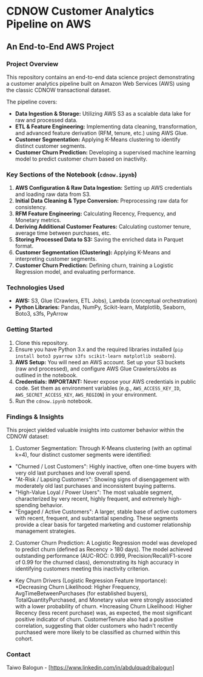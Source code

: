 # CDNOW Customer Analytics Pipeline on AWS

## An End-to-End AWS Project

### Project Overview
This repository contains an end-to-end data science project demonstrating a customer analytics pipeline built on Amazon Web Services (AWS) using the classic CDNOW transactional dataset.

The pipeline covers:
-   **Data Ingestion & Storage:** Utilizing AWS S3 as a scalable data lake for raw and processed data.
-   **ETL & Feature Engineering:** Implementing data cleaning, transformation, and advanced feature derivation (RFM, tenure, etc.) using AWS Glue.
-   **Customer Segmentation:** Applying K-Means clustering to identify distinct customer segments.
-   **Customer Churn Prediction:** Developing a supervised machine learning model to predict customer churn based on inactivity.

### Key Sections of the Notebook (`cdnow.ipynb`)
1.  **AWS Configuration & Raw Data Ingestion:** Setting up AWS credentials and loading raw data from S3.
2.  **Initial Data Cleaning & Type Conversion:** Preprocessing raw data for consistency.
3.  **RFM Feature Engineering:** Calculating Recency, Frequency, and Monetary metrics.
4.  **Deriving Additional Customer Features:** Calculating customer tenure, average time between purchases, etc.
5.  **Storing Processed Data to S3:** Saving the enriched data in Parquet format.
6.  **Customer Segmentation (Clustering):** Applying K-Means and interpreting customer segments.
7.  **Customer Churn Prediction:** Defining churn, training a Logistic Regression model, and evaluating performance.

### Technologies Used
* **AWS:** S3, Glue (Crawlers, ETL Jobs), Lambda (conceptual orchestration)
* **Python Libraries:** Pandas, NumPy, Scikit-learn, Matplotlib, Seaborn, Boto3, s3fs, PyArrow

### Getting Started
1.  Clone this repository.
2.  Ensure you have Python 3.x and the required libraries installed (`pip install boto3 pyarrow s3fs scikit-learn matplotlib seaborn`).
3.  **AWS Setup:** You will need an AWS account. Set up your S3 buckets (raw and processed), and configure AWS Glue Crawlers/Jobs as outlined in the notebook.
4.  **Credentials:** **IMPORTANT:** Never expose your AWS credentials in public code. Set them as environment variables (e.g., `AWS_ACCESS_KEY_ID`, `AWS_SECRET_ACCESS_KEY`, `AWS_REGION`) in your environment.
5.  Run the `cdnow.ipynb` notebook.

### Findings & Insights
This project yielded valuable insights into customer behavior within the CDNOW dataset:

1. Customer Segmentation: Through K-Means clustering (with an optimal k=4), four distinct customer segments were identified:

  * "Churned / Lost Customers": Highly inactive, often one-time buyers with very old last purchases and low overall spend.
  * "At-Risk / Lapsing Customers": Showing signs of disengagement with moderately old last purchases and inconsistent buying patterns.
  * "High-Value Loyal / Power Users": The most valuable segment, characterized by very recent, highly frequent, and extremely high-spending behavior.
  * "Engaged / Active Customers": A larger, stable base of active customers with recent, frequent, and substantial spending. These segments provide a clear basis for targeted marketing and customer relationship management strategies.

2. Customer Churn Prediction: A Logistic Regression model was developed to predict churn (defined as Recency > 180 days). The model achieved outstanding performance (AUC-ROC: 0.999, Precision/Recall/F1-score of 0.99 for the churned class), demonstrating its high accuracy in identifying customers meeting this inactivity criterion.

  * Key Churn Drivers (Logistic Regression Feature Importance):
    *Decreasing Churn Likelihood: Higher Frequency, AvgTimeBetweenPurchases (for established buyers), TotalQuantityPurchased, and Monetary value were strongly associated with a lower probability of churn.
    *Increasing Churn Likelihood: Higher Recency (less recent purchase) was, as expected, the most significant positive indicator of churn. CustomerTenure also had a positive correlation, suggesting that older customers who hadn't recently purchased were more likely to be classified as churned within this cohort.


### Contact
Taiwo Balogun - [https://www.linkedin.com/in/abdulquadribalogun] 
